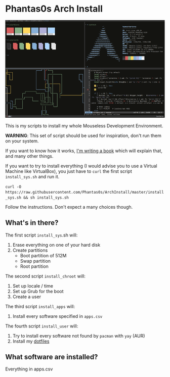 # Phantas0s Arch Install

[![Mousless Development Environment](screen_780.png)](screen.png)

This is my scripts to install my whole Mouseless Development Environment.

**WARNING**: This set of script should be used for inspiration, don't run them on your system.

If you want to know how it works, [I'm writing a book](https://themouseless.dev) which will explain that, and many other things.

If you want to try to install everything (I would advise you to use a Virtual Machine like VirtualBox), you just have to `curl` the first script `install_sys.sh` and run it.

`curl -O https://raw.githubusercontent.com/Phantas0s/ArchInstall/master/install_sys.sh && sh install_sys.sh`

Follow the instructions. Don't expect a many choices though.

## What's in there? 

The first script `install_sys`.sh will:
1. Erase everything on one of your hard disk
2. Create partitions
    - Boot partition of 512M
    - Swap partition
    - Root partition

The second script `install_chroot` will:
1. Set up locale / time
2. Set up Grub for the boot
3. Create a user

The third script `install_apps` will:
1. Install every software specified in `apps.csv`

The fourth script `install_user` will:
1. Try to install every software not found by `pacman` with `yay` (AUR)
2. Install my [dotfiles](https://github.com/Phantas0s/.dotfiles)

## What software are installed?

Everything in apps.csv
